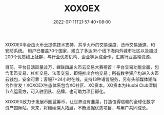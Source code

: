 ﻿---
weight: 
title: "XOXOEX"
description: "XOXOEX平台由火币云提供技术支…"
date: 2022-07-11T21:57:40+08:00
lastmod: 2022-07-11T16:45:40+08:00
draft: false
authors: ["yangsi"]
featuredImage: "xoxoex.webp"
link: ""
tags: ["交易所","XOXOEX"]
categories: ["navigation"]
navigation: ["交易所"]
lightgallery: true
toc: true
pinned: false
recommend: false
recommend1: false
---
XOXOEX平台由火币云提供技术支持，共享火币的交易深度、法币交易通道、和安防系统。 用户已覆盖70个国家，建立了多达35个线下海内外城市社区以及超过200个优质线上社群，与行业优质机构、企业等达成合作，汇集行业高端资源。

目前，平台日活跃量过万，蝉联四届火币云交易大赛榜首！平台交易功能全面，包含币币交易、杠杠交易、法币交易，即将推出合约交易；所有数字资产均进入火币云钱包，安全可靠；客服7*24小时在线，支持13种语言服务，另有头部媒体矩阵合作宣发！XOXOEX生态体系包含XO社区、XO资本。XO资本为Huobi Club深圳节点运营方，可入驻团队、品牌，也可助力项目孵化。

XOXOEX致力于发展币圈蓝筹币，让世界没有韭菜，打造值得信赖的全球化数字资产国际站。未来，将继续深入拓展，不断发掘优质项目，与用户共同成长。